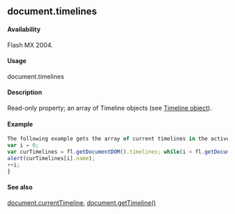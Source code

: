 ## document.timelines

#### Availability

Flash MX 2004.

#### Usage

document.timelines

#### Description

Read-only property; an array of Timeline objects (see [Timeline object](../Timeline_object/timeline_summary.md)).

#### Example

```javascript
The following example gets the array of current timelines in the active document and displays their names in the Output panel:
var i = 0;
var curTimelines = fl.getDocumentDOM().timelines; while(i < fl.getDocumentDOM().timelines.length){
alert(curTimelines[i].name);
++i;
}

```
#### See also

[document.currentTimeline](../Document_object/docume39.md), [document.getTimeline()](../Document_object/docume88.md)
